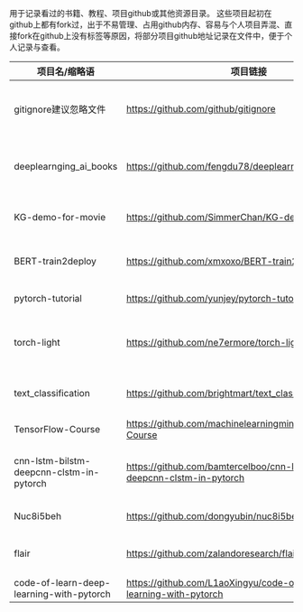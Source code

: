 用于记录看过的书籍、教程、项目github或其他资源目录。 这些项目起初在github上都有fork过，出于不易管理、占用github内存、容易与个人项目弄混、直接fork在github上没有标签等原因，将部分项目github地址记录在文件中，便于个人记录与查看。

| 项目名/缩略语                            | 项目链接                                                     | 项目简介                           |
| ---------------------------------------- | ------------------------------------------------------------ | ---------------------------------- |
| gitignore建议忽略文件                    | https://github.com/github/gitignore                          | github官方建议gitignore忽略文件    |
| deeplearnging_ai_books                   | https://github.com/fengdu78/deeplearning_ai_books            | 吴恩达老师的深度学习课程笔记及资源 |
| KG-demo-for-movie                        | https://github.com/SimmerChan/KG-demo-for-movie              | 从无到有构建一个电影知识图谱       |
| BERT-train2deploy                        | https://github.com/xmxoxo/BERT-train2deploy                  | BERT模型从训练到部署               |
| pytorch-tutorial                         | https://github.com/yunjey/pytorch-tutorial                   | PyTorch入门教程                    |
| torch-light                              | https://github.com/ne7ermore/torch-light                     | 一些基于Pytorch的深度学习模型实现  |
| text_classification                      | https://github.com/brightmart/text_classification            | 基于深度学习的文本分类模型实现     |
| TensorFlow-Course                        | https://github.com/machinelearningmindset/TensorFlow-Course  | TensorFlow学习课程                 |
| cnn-lstm-bilstm-deepcnn-clstm-in-pytorch | https://github.com/bamtercelboo/cnn-lstm-bilstm-deepcnn-clstm-in-pytorch | 基于pytorch的深度学习模式实现      |
| Nuc8i5beh                                | https://github.com/dongyubin/nuc8i5beh                       | nuc8i5的黑苹果EFI                  |
| flair                                    | https://github.com/zalandoresearch/flair                     | flair自然语言处理框架使用          |
| code-of-learn-deep-learning-with-pytorch | https://github.com/L1aoXingyu/code-of-learn-deep-learning-with-pytorch |                                    |

